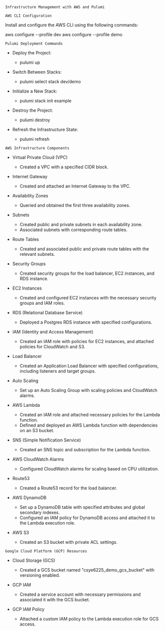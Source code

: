 ```Infrastructure Management with AWS and Pulumi```

```AWS CLI Configuration```

Install and configure the AWS CLI using the following commands:

aws configure --profile dev
aws configure --profile demo

```Pulumi Deployment Commands```

* Deploy the Project:
    * pulumi up

*	Switch Between Stacks:
     * pulumi select stack dev/demo

*	Initialize a New Stack:
    * pulumi stack init example

*	Destroy the Project:
    * pulumi destroy

*	Refresh the Infrastructure State:
    * pulumi refresh


```AWS Infrastructure Components```

*	Virtual Private Cloud (VPC)
    *	Created a VPC with a specified CIDR block.

*	Internet Gateway
    *	Created and attached an Internet Gateway to the VPC.

*	Availability Zones
    * Queried and obtained the first three availability zones.

*	Subnets
    *	Created public and private subnets in each availability zone.
    *	Associated subnets with corresponding route tables.

*	Route Tables
    *	Created and associated public and private route tables with the relevant subnets.

*	Security Groups
    *	Created security groups for the load balancer, EC2 instances, and RDS instance.

*	EC2 Instances
    *	Created and configured EC2 instances with the necessary security groups and IAM roles.

*	RDS (Relational Database Service)
    *	Deployed a Postgres RDS instance with specified configurations.

*	IAM (Identity and Access Management)
    *	Created an IAM role with policies for EC2 instances, and attached policies for CloudWatch and S3.

*	Load Balancer
    *	Created an Application Load Balancer with specified configurations, including listeners and target groups.

*	Auto Scaling
    *	Set up an Auto Scaling Group with scaling policies and CloudWatch alarms.

*	AWS Lambda
    *	Created an IAM role and attached necessary policies for the Lambda function.
    *	Defined and deployed an AWS Lambda function with dependencies on an S3 bucket.

*	SNS (Simple Notification Service)
    *	Created an SNS topic and subscription for the Lambda function.

*	AWS CloudWatch Alarms
    *	Configured CloudWatch alarms for scaling based on CPU utilization.

*	Route53
    *	Created a Route53 record for the load balancer.

*	AWS DynamoDB
    *	Set up a DynamoDB table with specified attributes and global secondary indexes.
    *	Configured an IAM policy for DynamoDB access and attached it to the Lambda execution role.

*	AWS S3
    *	Created an S3 bucket with private ACL settings.


```Google Cloud Platform (GCP) Resources```
*	Cloud Storage (GCS)
    *	Created a GCS bucket named "csye6225_demo_gcs_bucket" with versioning enabled.
*	GCP IAM
    *	Created a service account with necessary permissions and associated it with the GCS bucket.

*	GCP IAM Policy
    *	Attached a custom IAM policy to the Lambda execution role for GCS access.

